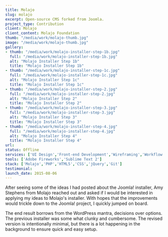```yaml
---
title: Molajo
slug: molajo
excerpt: Open-source CMS forked from Joomla.
project_type: Contribution
client: Molajo
client_content: Molajo Foundation
thumb: "/media/work/molajo-thumb.jpg"
image: "/media/work/molajo-thumb.jpg"
gallery:
- thumb: "/media/work/molajo-installer-step-1b.jpg"
  full: "/media/work/molajo-installer-step-1b.jpg"
  alt: "Molajo Installer Step 1b"
  title: "Molajo Installer Step 1b"
- thumb: "/media/work/molajo-installer-step-1c.jpg"
  full: "/media/work/molajo-installer-step-1c.jpg"
  alt: "Molajo Installer Step 1c"
  title: "Molajo Installer Step 1c"
- thumb: "/media/work/molajo-installer-step-2.jpg"
  full: "/media/work/molajo-installer-step-2.jpg"
  alt: "Molajo Installer Step 2"
  title: "Molajo Installer Step 2"
- thumb: "/media/work/molajo-installer-step-3.jpg"
  full: "/media/work/molajo-installer-step-3.jpg"
  alt: "Molajo Installer Step 3"
  title: "Molajo Installer Step 3"
- thumb: "/media/work/molajo-installer-step-4.jpg"
  full: "/media/work/molajo-installer-step-4.jpg"
  alt: "Molajo Installer Step 4"
  title: "Molajo Installer Step 4"
url: 
status: Offline
services: ['UI Design','Front-end Development','Wireframing','Workflow Optimisation']
tools: ['Adobe Fireworks','Sublime Text 2']
stack: ['Molajo','PHP','HTML5','CSS','jQuery','Git']
testimonial: 
launch_date: 2015-08-06
---
```

After seeing some of the ideas I had posted about the Joomla! installer, Amy Stephens from Molajo reached out and asked if I would be interested in applying my ideas to Molajo's installer. With hopes that the improvements would trickle down to the Joomla! project, I quickly jumped on board.

The end result borrows from the WordPress mantra, decisions over options. The previous installer was some what clunky and cumbersome. The revised version is intentionally minimal, but there is a lot happening in the background to ensure quick and easy setup.